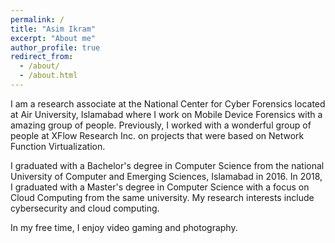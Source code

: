 ```yaml
---
permalink: /
title: "Asim Ikram"
excerpt: "About me"
author_profile: true
redirect_from: 
  - /about/
  - /about.html
---
```


I am a research associate at the National Center for Cyber Forensics located at Air University, Islamabad where I work on Mobile Device Forensics with a amazing group of people. Previously, I worked with a wonderful group of people at XFlow Research Inc. on projects that were based on Network Function Virtualization.

I graduated with a Bachelor's degree in Computer Science from the national University of Computer and Emerging Sciences, Islamabad in 2016. In 2018, I graduated with a Master's degree in Computer Science with a focus on Cloud Computing from the same university. My research interests include cybersecurity and cloud computing.

In my free time, I enjoy video gaming and photography.